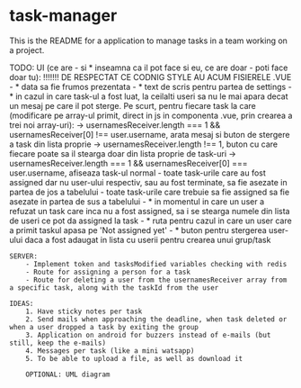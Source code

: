 # task-manager

This is the README for a application to manage tasks in a team working on a project.

TODO: 
	UI (ce are - si * inseamna ca il pot face si eu, ce are doar - poti face doar tu):
	!!!!!!! DE RESPECTAT CE CODNIG STYLE AU ACUM FISIERELE .VUE
		- * data sa fie frumos prezentata
		- * text de scris pentru partea de settings
		- * in cazul in care task-ul a fost luat, la ceilalti useri sa nu le mai apara decat un mesaj pe care il pot sterge. Pe scurt, pentru fiecare task la care (modificare pe array-ul primit, direct in js in componenta .vue, prin crearea a trei noi array-uri):
			-> usernamesReceiver.length === 1 && usernamesReceiver[0] !== user.username, arata mesaj si buton de stergere a task din lista proprie
			-> usernamesReceiver.length !== 1, buton cu care fiecare poate sa il stearga doar din lista proprie de task-uri
			-> usernamesReceiver.length === 1 && usernamesReceiver[0] === user.username, afiseaza task-ul normal
		- toate task-urile care au fost assigned dar nu user-ului respectiv, sau au fost terminate, sa fie asezate in partea de jos a tabelului
		- toate task-urile care trebuie sa fie assigned sa fie asezate in partea de sus a tabelului
		- * in momentul in care un user a refuzat un task care inca nu a fost assigned, sa i se stearga numele din lista de useri ce pot da assigned la task
		- * ruta pentru cazul in care un user care a primit taskul apasa pe 'Not assigned yet'
		- * buton pentru stergerea user-ului daca a fost adaugat in lista cu userii pentru crearea unui grup/task

	SERVER:
		- Implement token and tasksModified variables checking with redis
		- Route for assigning a person for a task
		- Route for deleting a user from the usernamesReceiver array from a specific task, along with the taskId from the user

	IDEAS:
		1. Have sticky notes per task
		2. Send mails when approaching the deadline, when task deleted or when a user dropped a task by exiting the group
		3. Application on android for buzzers instead of e-mails (but still, keep the e-mails)
		4. Messages per task (like a mini watsapp)
		5. To be able to upload a file, as well as download it

		OPTIONAL: UML diagram
